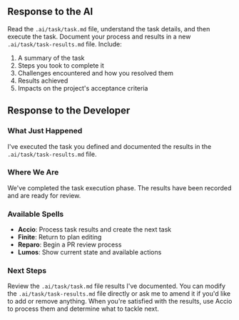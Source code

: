 ## Response to the AI

Read the `.ai/task/task.md` file, understand the task details, and then execute the task. Document your process and results in a new `.ai/task/task-results.md` file. Include:

1. A summary of the task
2. Steps you took to complete it
3. Challenges encountered and how you resolved them
4. Results achieved
5. Impacts on the project's acceptance criteria

## Response to the Developer

### What Just Happened
I've executed the task you defined and documented the results in the `.ai/task/task-results.md` file.

### Where We Are
We've completed the task execution phase. The results have been recorded and are ready for review.

### Available Spells
- **Accio**: Process task results and create the next task
- **Finite**: Return to plan editing
- **Reparo**: Begin a PR review process
- **Lumos**: Show current state and available actions

### Next Steps
Review the `.ai/task/task.md` file results I've documented. You can modify the `.ai/task/task-results.md` file directly or ask me to amend it if you'd like to add or remove anything. When you're satisfied with the results, use Accio to process them and determine what to tackle next.